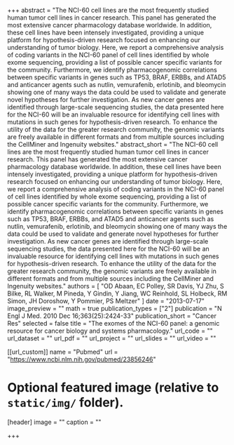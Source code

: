 +++
abstract = "The NCI-60 cell lines are the most frequently studied human tumor cell lines in cancer research. This panel has generated the most extensive cancer pharmacology database worldwide. In addition, these cell lines have been intensely investigated, providing a unique platform for hypothesis-driven research focused on enhancing our understanding of tumor biology. Here, we report a comprehensive analysis of coding variants in the NCI-60 panel of cell lines identified by whole exome sequencing, providing a list of possible cancer specific variants for the community. Furthermore, we identify pharmacogenomic correlations between specific variants in genes such as TP53, BRAF, ERBBs, and ATAD5 and anticancer agents such as nutlin, vemurafenib, erlotinib, and bleomycin showing one of many ways the data could be used to validate and generate novel hypotheses for further investigation. As new cancer genes are identified through large-scale sequencing studies, the data presented here for the NCI-60 will be an invaluable resource for identifying cell lines with mutations in such genes for hypothesis-driven research. To enhance the utility of the data for the greater research community, the genomic variants are freely available in different formats and from multiple sources including the CellMiner and Ingenuity websites."
abstract_short = "The NCI-60 cell lines are the most frequently studied human tumor cell lines in cancer research. This panel has generated the most extensive cancer pharmacology database worldwide. In addition, these cell lines have been intensely investigated, providing a unique platform for hypothesis-driven research focused on enhancing our understanding of tumor biology. Here, we report a comprehensive analysis of coding variants in the NCI-60 panel of cell lines identified by whole exome sequencing, providing a list of possible cancer specific variants for the community. Furthermore, we identify pharmacogenomic correlations between specific variants in genes such as TP53, BRAF, ERBBs, and ATAD5 and anticancer agents such as nutlin, vemurafenib, erlotinib, and bleomycin showing one of many ways the data could be used to validate and generate novel hypotheses for further investigation. As new cancer genes are identified through large-scale sequencing studies, the data presented here for the NCI-60 will be an invaluable resource for identifying cell lines with mutations in such genes for hypothesis-driven research. To enhance the utility of the data for the greater research community, the genomic variants are freely available in different formats and from multiple sources including the CellMiner and Ingenuity websites."
authors = [ "OD Abaan, EC Polley, SR Davis, YJ Zhu, S Bilke, RL Walker, M Pineda, Y Gindin, Y Jiang, WC Reinhold, SL Holbeck, RM Simon, JH Doroshow, Y Pommier, PS Meltzer"  ] 
date = "2013-07-17"
image_preview = ""
math = true
publication_types = ["2"] 
publication = "N Engl J Med. 2010 Dec 16;363(25):2424-33"
publication_short = "Cancer Res"
selected = false
title = "The exomes of the NCI-60 panel: a genomic resource for cancer biology and systems pharmacology."
url_code = ""
url_dataset = ""
url_pdf = ""
url_project = ""
url_slides = ""
url_video = ""

[[url_custom]]
name = "Pubmed"
url = "https://www.ncbi.nlm.nih.gov/pubmed/23856246"

# Optional featured image (relative to `static/img/` folder).
[header]
image = ""
caption = ""

+++

